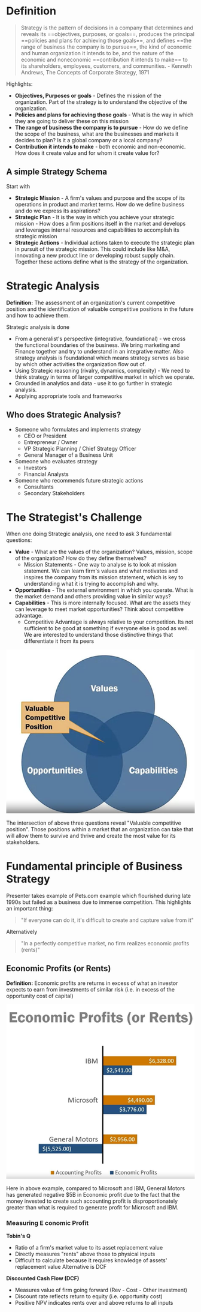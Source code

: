 
# Definition
> Strategy is the pattern of decisions in a company that determines and reveals its ==objectives, purposes, or goals==, produces the principal ==policies and plans for achieving those goals==, and defines ==the range of business the company is to pursue==, the kind of economic and human organization it intends to be, and the nature of the economic and noneconomic ==contribution it intends to make== to its shareholders, employees, customers, and communities. - Kenneth Andrews, The Concepts of Corporate Strategy, 1971

Highlights:
- **Objectives, Purposes or goals** - Defines the mission of the organization. Part of the strategy is to understand the objective of the organization.
- **Policies and plans for achieving those goals** - What is the way in which they are going to deliver these on this mission
- **The range of business the company is to pursue** - How do we define the scope of the business, what are the businesses and markets it decides to plan? Is it a global company or a local company? 
- **Contribution it intends to make** - both economic and non-economic. How does it create value and for whom it create value for?

## A simple Strategy Schema
Start with
- **Strategic Mission** - A firm's values and purpose and the scope of its operations in product and market terms. How do we define business and do we express its aspirations?
- **Strategic Plan** - It is the way in which you achieve your strategic mission - How does a firm positions itself in the market and develops and leverages internal resources and capabilities to accomplish its strategic mission
- **Strategic Actions** - Individual actions taken to execute the strategic plan in pursuit of the strategic mission. This could include like M&A, innovating a new product line or developing robust supply chain. Together these actions define what is the strategy of the organization. 


# Strategic Analysis
**Definition:** The assessment of an organization's current competitive position and the identification of valuable competitive positions in the future and how to achieve them.

Strategic analysis is done
- From a generalist's perspective (integrative, foundational) - we cross the functional boundaries of the business. We bring marketing and Finance together and try to understand in an integrative matter. Also strategy analysis is foundational which means strategy serves as base by which other activities the organization flow out of. 
- Using Strategic reasoning (rivalry, dynamics, complexity) - We need to think strategy in terms of larger competitive market in which we operate. 
- Grounded in analytics and data - use it to go further in strategic analysis.
- Applying appropriate tools and frameworks

## Who does Strategic Analysis?
- Someone who formulates and implements strategy
	- CEO or President
	- Entrepreneur / Owner
	- VP Strategic Planning / Chief Strategy Officer
	- General Manager of a Business Unit
- Someone who evaluates strategy
	- Investors
	- Financial Analysts
- Someone who recommends future strategic actions
	- Consultants
	- Secondary Stakeholders

# The Strategist's Challenge
When one doing Strategic analysis, one need to ask 3 fundamental questions:

- **Value** - What are the values of the organization? Values, mission, scope of the organization? How do they define themselves?
	- Mission Statements - One way to analyse is to look at mission statement. We can learn firm's values and what motivates and inspires the company from its mission statement, which is key to understanding what it is trying to accomplish and why.
- **Opportunities** - The external environment in which you operate. What is the market demand and others providing value in similar ways?
- **Capabilities** - This is more internally focused. What are the assets they can leverage to meet market opportunities? Think about competitive advantage. 
	- Competitive Advantage is always relative to your competition. Its not sufficient to be good at something if everyone else is good as well. We are interested to understand those distinctive things that differentiate it from its peers

![Valuable Competitive Position](https://github.com/hashxim/hconMD/raw/master/work_md/Courses/Foundation%20of%20Business%20Strategy/Resources/Valuable%20competitive%20position.JPG)

The intersection of above three questions reveal "Valuable competitive position". Those positions within a market that an organization can take that will allow them to survive and thrive and create the most value for its stakeholders.

# Fundamental principle of Business Strategy
Presenter takes example of Pets.com example which flourished during late 1990s but failed as a business due to immense competition. This highlights an important thing:
> "If everyone can do it, it's difficult to create and capture value from it"

Alternatively
> "In a perfectly competitive market, no firm realizes economic profits (rents)"

## Economic Profits (or Rents)
**Definition:** Economic profits are returns in excess of what an investor expects to earn from investments of similar risk (i.e. in excess of the opportunity cost of capital)

![Economic Profit can be very different from Accounting Profit](https://github.com/hashxim/hconMD/blob/master/work_md/Courses/Foundation%20of%20Business%20Strategy/Resources/Economic%20vs%20Accounting%20Profit.JPG?raw=true)

Here in above example, compared to Microsoft and IBM, General Motors has generated negative $5B in Economic profit due to the fact that the money invested to create such accounting profit is disproportionately greater than what is required to generate profit for Microsoft and IBM.

### Measuring E conomic Profit
**Tobin's Q**
 - Ratio of a firm's market value to its asset replacement value
 - Directly measures "rents" above those to physical inputs
 - Difficult to calculate because it requires knowledge of assets' replacement value
Alternative is DCF

**Discounted Cash Flow (DCF)**
- Measures value of firm going forward (Rev - Cost - Other investment)
- Discount rate reflects return to equity (i.e. opportunity cost)
- Positive NPV indicates rents over and above returns to all inputs 

<!--stackedit_data:
eyJoaXN0b3J5IjpbLTE0MzU1MzQ3ODUsMjAwMzA1MDY3NiwtNz
U1Mzk5MDE5LDExNjU4MTE4MDcsODQzMjQyMDQ5LC0xMzIzMjIw
NzIxXX0=
-->